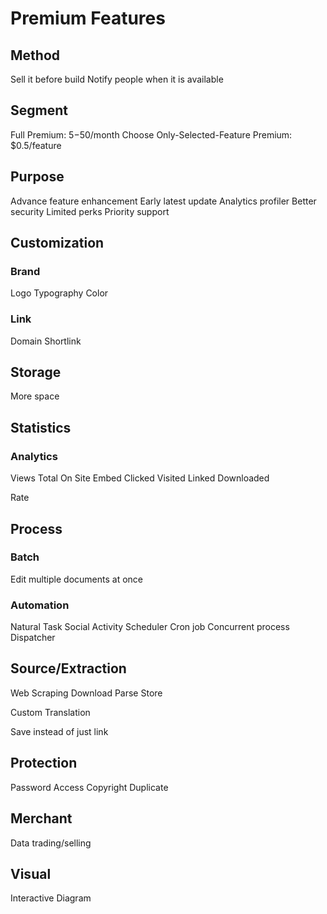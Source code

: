 Premium Features
================

Method
------

Sell it before build
Notify people when it is available

Segment
-------

Full Premium: $5-$50/month
Choose Only-Selected-Feature Premium: $0.5/feature

Purpose
-------

Advance feature enhancement
Early latest update
Analytics profiler
Better security
Limited perks
Priority support

Customization
-------------

### Brand

Logo
Typography
Color

### Link

Domain
Shortlink

Storage
-------

More space

Statistics
----------

### Analytics

Views
  Total
  On Site
  Embed
Clicked
Visited
Linked
Downloaded

Rate

Process
-------

### Batch

Edit multiple documents at once

### Automation

Natural Task
  Social Activity
Scheduler
Cron job
Concurrent process
Dispatcher

Source/Extraction
-----------------

Web Scraping
  Download
  Parse
  Store

Custom Translation

Save instead of just link

Protection
----------

Password Access
Copyright
Duplicate

Merchant
--------

Data trading/selling

Visual
------

Interactive Diagram


